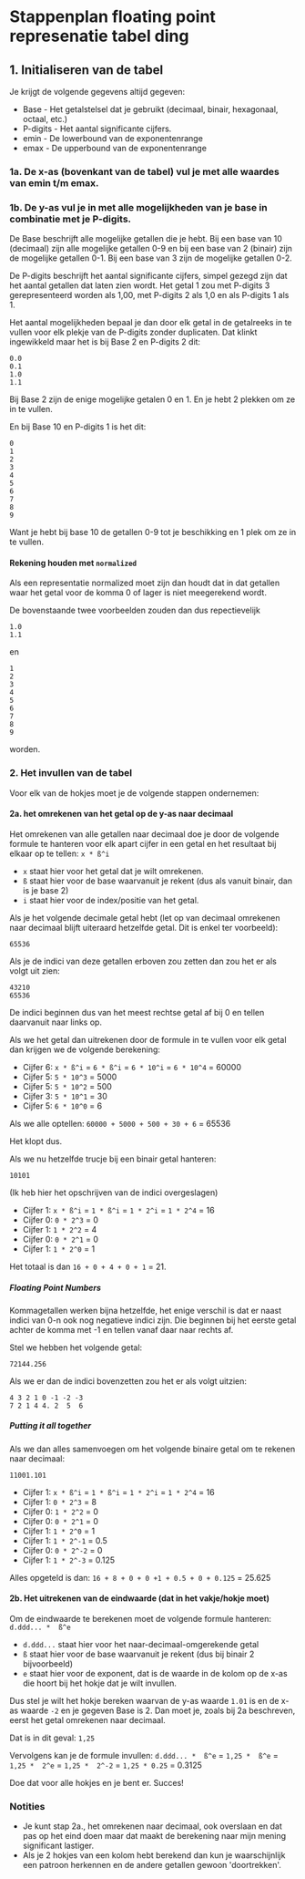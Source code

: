 # Stappenplan floating point represenatie tabel ding

## 1. Initialiseren van de tabel

Je krijgt de volgende gegevens altijd gegeven:
* Base - Het getalstelsel dat je gebruikt (decimaal, binair, hexagonaal, octaal, etc.)
* P-digits - Het aantal significante cijfers.
* emin - De lowerbound van de exponentenrange
* emax - De upperbound van de exponentenrange

### 1a. De x-as (bovenkant van de tabel) vul je met alle waardes van emin t/m emax.

### 1b. De y-as vul je in met alle mogelijkheden van je base in combinatie met je P-digits.

De Base beschrijft alle mogelijke getallen die je hebt. Bij een base van 10 (decimaal) zijn alle mogelijke getallen 0-9 en bij een base van 2 (binair) zijn de mogelijke getallen 0-1. Bij een base van 3 zijn de mogelijke getallen 0-2.

De P-digits beschrijft het aantal significante cijfers, simpel gezegd zijn dat het aantal getallen dat laten zien wordt. Het getal 1 zou met P-digits 3 gerepresenteerd worden als 1,00, met P-digits 2 als 1,0 en als P-digits 1 als 1.

Het aantal mogelijkheden bepaal je dan door elk getal in de getalreeks in te vullen voor elk plekje van de P-digits zonder duplicaten. Dat klinkt ingewikkeld maar het is bij Base 2 en P-digits 2 dit:
```
0.0
0.1
1.0
1.1
```
Bij Base 2 zijn de enige mogelijke getalen 0 en 1. En je hebt 2 plekken om ze in te vullen.

En bij Base 10 en P-digits 1 is het dit:
```
0
1
2
3
4
5
6
7
8
9
```

Want je hebt bij base 10 de getallen 0-9 tot je beschikking en 1 plek om ze in te vullen.

#### Rekening houden met `normalized`
Als een representatie normalized moet zijn dan houdt dat in dat getallen waar het getal voor de komma 0 of lager is niet meegerekend wordt.

De bovenstaande twee voorbeelden zouden dan dus repectievelijk 
```
1.0
1.1
```
en 
```
1
2
3
4
5
6
7
8
9
```
worden.

### 2. Het invullen van de tabel
Voor elk van de hokjes moet je de volgende stappen ondernemen:

#### 2a. het omrekenen van het getal op de y-as naar decimaal
Het omrekenen van alle getallen naar decimaal doe je door de volgende formule te hanteren voor elk apart cijfer in een getal en het resultaat bij elkaar op te tellen:
```x * ß^i```

* `x` staat hier voor het getal dat je wilt omrekenen.
* `ß` staat hier voor de base waarvanuit je rekent (dus als vanuit binair, dan is je base 2)
* `i` staat hier voor de index/positie van het getal.

Als je het volgende decimale getal hebt (let op van decimaal omrekenen naar decimaal blijft uiteraard hetzelfde getal. Dit is enkel ter voorbeeld):
```
65536
```
Als je de indici van deze getallen erboven zou zetten dan zou het er als volgt uit zien:
```
43210
65536
```
De indici beginnen dus van het meest rechtse getal af bij 0 en tellen daarvanuit naar links op.

Als we het getal dan uitrekenen door de formule in te vullen voor elk getal dan krijgen we de volgende berekening:
* Cijfer 6: `x * ß^i` = `6 * ß^i` = `6 * 10^i` = `6 * 10^4` = 60000
* Cijfer 5: `5 * 10^3` = 5000
* Cijfer 5: `5 * 10^2` = 500
* Cijfer 3: `5 * 10^1` = 30
* Cijfer 5: `6 * 10^0` = 6

Als we alle optellen: `60000 + 5000 + 500 + 30 + 6` = 65536

Het klopt dus.

Als we nu hetzelfde trucje bij een binair getal hanteren:
```
10101
```

(Ik heb hier het opschrijven van de indici overgeslagen)
* Cijfer 1: `x * ß^i` = `1 * ß^i` = `1 * 2^i` = `1 * 2^4` = 16
* Cijfer 0: `0 * 2^3` = 0
* Cijfer 1: `1 * 2^2` = 4
* Cijfer 0: `0 * 2^1` = 0
* Cijfer 1: `1 * 2^0` = 1

Het totaal is dan `16 + 0 + 4 + 0 + 1` = 21.

##### Floating Point Numbers
Kommagetallen werken bijna hetzelfde, het enige verschil is dat er naast indici van 0-n ook nog negatieve indici zijn. Die beginnen bij het eerste getal achter de komma met -1 en tellen vanaf daar naar rechts af.

Stel we hebben het volgende getal:
```
72144.256
```

Als we er dan de indici bovenzetten zou het er als volgt uitzien:
```
4 3 2 1 0 -1 -2 -3
7 2 1 4 4. 2  5  6
```

##### Putting it all together
Als we dan alles samenvoegen om het volgende binaire getal om te rekenen naar decimaal:
```
11001.101
```
* Cijfer 1: `x * ß^i` = `1 * ß^i` = `1 * 2^i` = `1 * 2^4` = 16
* Cijfer 1: `0 * 2^3` = 8
* Cijfer 0: `1 * 2^2` = 0
* Cijfer 0: `0 * 2^1` = 0
* Cijfer 1: `1 * 2^0` = 1
* Cijfer 1: `1 * 2^-1` = 0.5
* Cijfer 0: `0 * 2^-2` = 0
* Cijfer 1: `1 * 2^-3` = 0.125

Alles opgeteld is dan: `16 + 8 + 0 + 0 +1 + 0.5 + 0 + 0.125` = 25.625

#### 2b. Het uitrekenen van de eindwaarde (dat in het vakje/hokje moet)
Om de eindwaarde te berekenen moet de volgende formule hanteren:
```d.ddd... *  ß^e```

* `d.ddd...` staat hier voor het naar-decimaal-omgerekende getal
* `ß` staat hier voor de base waarvanuit je rekent (dus bij binair 2 bijvoorbeeld)
* `e` staat hier voor de exponent, dat is de waarde in de kolom op de x-as die hoort bij het hokje dat je wilt invullen.

Dus stel je wilt het hokje bereken waarvan de y-as waarde `1.01` is en de x-as waarde `-2` en je gegeven Base is 2.
Dan moet je, zoals bij 2a beschreven, eerst het getal omrekenen naar decimaal.

Dat is in dit geval: `1,25`

Vervolgens kan je de formule invullen:
`d.ddd... *  ß^e` = `1,25 *  ß^e` = `1,25 *  2^e` = `1,25 *  2^-2` = `1,25 * 0.25` = 0.3125

Doe dat voor alle hokjes en je bent er.
Succes!

### Notities
* Je kunt stap 2a., het omrekenen naar decimaal, ook overslaan en dat pas op het eind doen maar dat maakt de berekening naar mijn mening significant lastiger.
* Als je 2 hokjes van een kolom hebt berekend dan kun je waarschijnlijk een patroon herkennen en de andere getallen gewoon 'doortrekken'.



